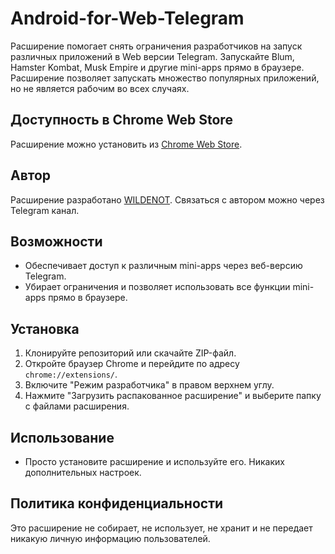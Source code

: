 # Android-for-Web-Telegram
Расширение помогает снять ограничения разработчиков на запуск различных приложений в Web версии Telegram. Запускайте Blum, Hamster Kombat, Musk Empire и другие mini-apps прямо в браузере. Расширение позволяет запускать множество популярных приложений, но не является рабочим во всех случаях. 

## Доступность в Chrome Web Store

Расширение можно установить из [Chrome Web Store](https://chromewebstore.google.com/detail/android-for-web-telegram/jcgjgeepdhcgghmnalgnhiladhingahb).

## Автор

Расширение разработано [WILDENOT](https://t.me/w1lden0t). Связаться с автором можно через Telegram канал.

## Возможности

- Обеспечивает доступ к различным mini-apps через веб-версию Telegram.
- Убирает ограничения и позволяет использовать все функции mini-apps прямо в браузере.

## Установка

1. Клонируйте репозиторий или скачайте ZIP-файл.
2. Откройте браузер Chrome и перейдите по адресу `chrome://extensions/`.
3. Включите "Режим разработчика" в правом верхнем углу.
4. Нажмите "Загрузить распакованное расширение" и выберите папку с файлами расширения.

## Использование

- Просто установите расширение и используйте его. Никаких дополнительных настроек.

## Политика конфиденциальности

Это расширение не собирает, не использует, не хранит и не передает никакую личную информацию пользователей.


